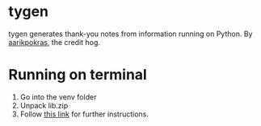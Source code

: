 # tygen
tygen generates thank-you notes from information running on Python.
By [aarikpokras](https://github.com/aarikpokras), the credit hog.

# Running on terminal
1. Go into the venv folder
2. Unpack lib.zip
3. Follow [this link](https://realpython.com/run-python-scripts/) for further instructions.
